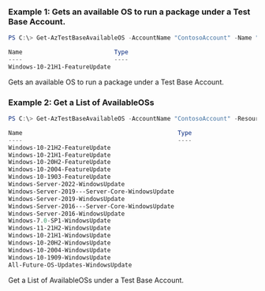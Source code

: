 ### Example 1: Gets an available OS to run a package under a Test Base Account.
```powershell
PS C:\> Get-AzTestBaseAvailableOS -AccountName "ContosoAccount" -Name "Windows-10-21H1-FeatureUpdate" -ResourceGroupName "ContosoRG"

Name                          Type
----                          ----
Windows-10-21H1-FeatureUpdate

```

Gets an available OS to run a package under a Test Base Account.

### Example 2: Get a List of AvailableOSs
```powershell
PS C:\> Get-AzTestBaseAvailableOS -AccountName "ContosoAccount" -ResourceGroupName "ContosoRG" -OSUpdateType "SecurityUpdate"

Name                                            Type
----                                            ----
Windows-10-21H2-FeatureUpdate
Windows-10-21H1-FeatureUpdate
Windows-10-20H2-FeatureUpdate
Windows-10-2004-FeatureUpdate
Windows-10-1903-FeatureUpdate
Windows-Server-2022-WindowsUpdate
Windows-Server-2019---Server-Core-WindowsUpdate
Windows-Server-2019-WindowsUpdate
Windows-Server-2016---Server-Core-WindowsUpdate
Windows-Server-2016-WindowsUpdate
Windows-7.0-SP1-WindowsUpdate
Windows-11-21H2-WindowsUpdate
Windows-10-21H1-WindowsUpdate
Windows-10-20H2-WindowsUpdate
Windows-10-2004-WindowsUpdate
Windows-10-1909-WindowsUpdate
All-Future-OS-Updates-WindowsUpdate
```
Get a List of AvailableOSs under a Test Base Account.


